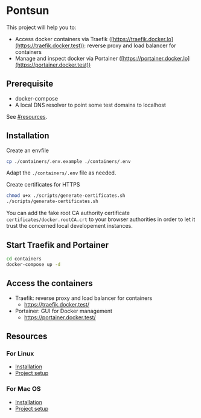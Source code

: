 # Pontsun

This project will help you to:

* Access docker containers via Traefik ([https://traefik.docker.lo](https://traefik.docker.test)): reverse proxy and load balancer for containers
* Manage and inspect docker via Portainer ([https://portainer.docker.lo](https://portainer.docker.test))

## Prerequisite

- docker-compose
- A local DNS resolver to point some test domains to localhost

See [#resources](Resources).

## Installation

Create an envfile

```bash
cp ./containers/.env.example ./containers/.env
```

Adapt the `./containers/.env` file as needed.

Create certificates for HTTPS

```bash
chmod u+x ./scripts/generate-certificates.sh
./scripts/generate-certificates.sh
```

You can add the fake root CA authority certificate `certificates/docker.rootCA.crt` to your browser authorities in order to let it trust the concerned local developement instances.

## Start Traefik and Portainer

```bash
cd containers
docker-compose up -d
```

## Access the containers

- Traefik: reverse proxy and load balancer for containers
  - https://traefik.docker.test/
- Portainer: GUI for Docker management
  - https://portainer.docker.test/

## Resources

### For Linux

- [Installation](docs/installation-for-ubuntu.md)
- [Project setup](docs/project-setup-for-ubuntu.md)

### For Mac OS

- [Installation](docs/installation-for-mac.md)
- [Project setup](docs/project-setup-for-mac.md)
